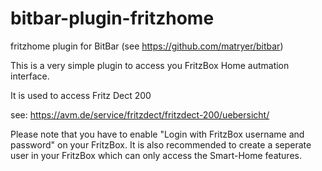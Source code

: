# bitbar-plugin-fritzhome
fritzhome plugin for BitBar (see https://github.com/matryer/bitbar)

This is a very simple plugin to access you FritzBox Home autmation interface.

It is used to access Fritz Dect 200 

see: https://avm.de/service/fritzdect/fritzdect-200/uebersicht/

Please note that you have to enable "Login with FritzBox username
and password" on your FritzBox. It is also recommended to create a
seperate user in your FritzBox which can only access the Smart-Home
features.

